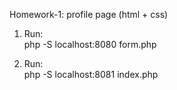 Homework-1: profile page (html + css) <br>

1. Run: <br>
php -S localhost:8080 form.php <br>

2. Run: <br>
php -S localhost:8081 index.php <br>
